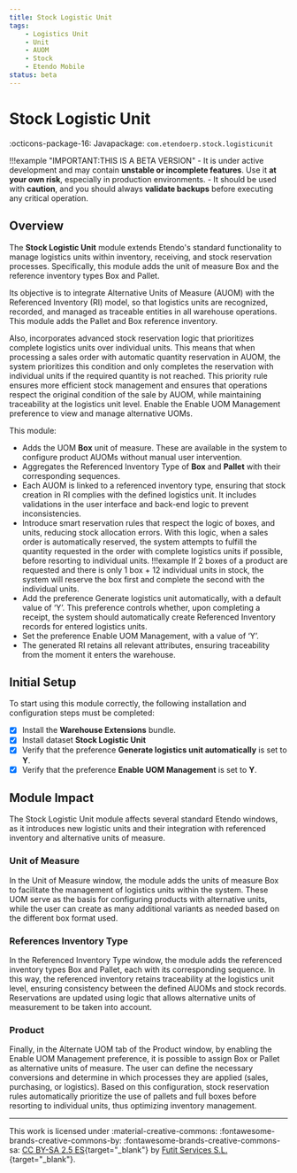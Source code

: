 ```yaml
---
title: Stock Logistic Unit
tags:
    - Logistics Unit
    - Unit
    - AUOM
    - Stock
    - Etendo Mobile
status: beta
---
```

# Stock Logistic Unit
:octicons-package-16: Javapackage: `com.etendoerp.stock.logisticunit`

!!!example "IMPORTANT:THIS IS A BETA VERSION"
    - It is under active development and may contain **unstable or incomplete features**. Use it **at your own risk**, especially in production environments.
    - It should be used with **caution**, and you should always **validate backups** before executing any critical operation.

## Overview
The **Stock Logistic Unit** module extends Etendo's standard functionality to manage logistics units within inventory, receiving, and stock reservation processes. Specifically, this module adds the unit of measure Box and the reference inventory types Box and Pallet.

Its objective is to integrate Alternative Units of Measure (AUOM) with the Referenced Inventory (RI) model, so that logistics units are recognized, recorded, and managed as traceable entities in all warehouse operations. This module adds the Pallet and Box reference inventory.

Also, incorporates advanced stock reservation logic that prioritizes complete logistics units over individual units. This means that when processing a sales order with automatic quantity reservation in AUOM, the system prioritizes this condition and only completes the reservation with individual units if the required quantity is not reached. This priority rule ensures more efficient stock management and ensures that operations respect the original condition of the sale by AUOM, while maintaining traceability at the logistics unit level. Enable the Enable UOM Management preference to view and manage alternative UOMs.

This module:

- Adds the UOM **Box** unit of measure. These are available in the system to configure product AUOMs without manual user intervention. 
- Aggregates the Referenced Inventory Type of **Box** and **Pallet** with their corresponding sequences. 
- Each AUOM is linked to a referenced inventory type, ensuring that stock creation in RI complies with the defined logistics unit. It includes validations in the user interface and back-end logic to prevent inconsistencies.
- Introduce smart reservation rules that respect the logic of boxes, and units, reducing stock allocation errors. With this logic, when a sales order is automatically reserved, the system attempts to fulfill the quantity requested in the order with complete logistics units if possible, before resorting to individual units.
    !!!example
        If 2 boxes of a product are requested and there is only 1 box + 12 individual units in stock, the system will reserve the box first and complete the second with the individual units.
- Add the preference Generate logistics unit automatically, with a default value of ‘Y’. This preference controls whether, upon completing a receipt, the system should automatically create Referenced Inventory records for entered logistics units.
- Set the preference Enable UOM Management, with a value of ‘Y’. 
- The generated RI retains all relevant attributes, ensuring traceability from the moment it enters the warehouse.

## Initial Setup

To start using this module correctly, the following installation and configuration steps must be completed:

- [x] Install the **Warehouse Extensions** bundle.
- [x] Install dataset **Stock Logistic Unit**
- [x] Verify that the preference **Generate logistics unit automatically** is set to **Y**.
- [x] Verify that the preference **Enable UOM Management** is set to **Y**.

## Module Impact

The Stock Logistic Unit module affects several standard Etendo windows, as it introduces new logistic units and their integration with referenced inventory and alternative units of measure.

### Unit of Measure

In the Unit of Measure window, the module adds the units of measure Box to facilitate the management of logistics units within the system. These UOM serve as the basis for configuring products with alternative units, while the user can create as many additional variants as needed based on the different box format used.

### References Inventory Type

In the Referenced Inventory Type window, the module adds the referenced inventory types Box and Pallet, each with its corresponding sequence. In this way, the referenced inventory retains traceability at the logistics unit level, ensuring consistency between the defined AUOMs and stock records. Reservations are updated using logic that allows alternative units of measurement to be taken into account.

### Product 

Finally, in the Alternate UOM tab of the Product window, by enabling the Enable UOM Management preference, it is possible to assign Box or Pallet as alternative units of measure. The user can define the necessary conversions and determine in which processes they are applied (sales, purchasing, or logistics). Based on this configuration, stock reservation rules automatically prioritize the use of pallets and full boxes before resorting to individual units, thus optimizing inventory management.

---
This work is licensed under :material-creative-commons: :fontawesome-brands-creative-commons-by: :fontawesome-brands-creative-commons-sa: [ CC BY-SA 2.5 ES](https://creativecommons.org/licenses/by-sa/2.5/es/){target="_blank"} by [Futit Services S.L.](https://etendo.software){target="_blank"}.